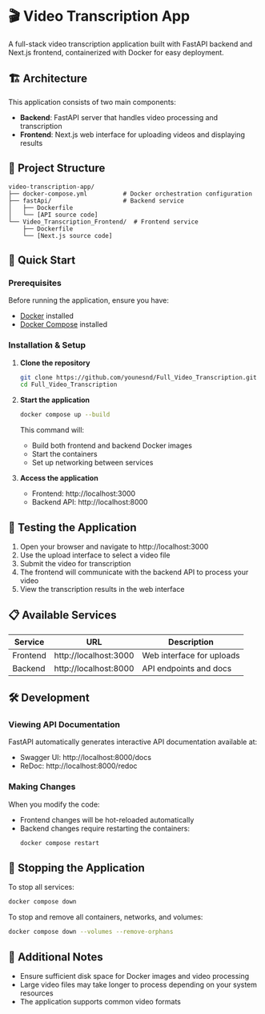 # 🎬 Video Transcription App

A full-stack video transcription application built with FastAPI backend and Next.js frontend, containerized with Docker for easy deployment.

## 🏗️ Architecture

This application consists of two main components:

- **Backend**: FastAPI server that handles video processing and transcription
- **Frontend**: Next.js web interface for uploading videos and displaying results

## 📁 Project Structure

```
video-transcription-app/
├── docker-compose.yml          # Docker orchestration configuration
├── fastApi/                    # Backend service
│   ├── Dockerfile
│   └── [API source code]
└── Video_Transcription_Frontend/  # Frontend service
    ├── Dockerfile
    └── [Next.js source code]
```

## 🚀 Quick Start

### Prerequisites

Before running the application, ensure you have:

- [Docker](https://docs.docker.com/get-docker/) installed
- [Docker Compose](https://docs.docker.com/compose/install/) installed

### Installation & Setup

1. **Clone the repository**

   ```bash
   git clone https://github.com/younesnd/Full_Video_Transcription.git
   cd Full_Video_Transcription
   ```

2. **Start the application**

   ```bash
   docker compose up --build
   ```

   This command will:

   - Build both frontend and backend Docker images
   - Start the containers
   - Set up networking between services

3. **Access the application**
   - Frontend: http://localhost:3000
   - Backend API: http://localhost:8000

## 🧪 Testing the Application

1. Open your browser and navigate to http://localhost:3000
2. Use the upload interface to select a video file
3. Submit the video for transcription
4. The frontend will communicate with the backend API to process your video
5. View the transcription results in the web interface

## 📋 Available Services

| Service  | URL                   | Description               |
| -------- | --------------------- | ------------------------- |
| Frontend | http://localhost:3000 | Web interface for uploads |
| Backend  | http://localhost:8000 | API endpoints and docs    |

## 🛠️ Development

### Viewing API Documentation

FastAPI automatically generates interactive API documentation available at:

- Swagger UI: http://localhost:8000/docs
- ReDoc: http://localhost:8000/redoc

### Making Changes

When you modify the code:

- Frontend changes will be hot-reloaded automatically
- Backend changes require restarting the containers:
  ```bash
  docker compose restart
  ```

## 🛑 Stopping the Application

To stop all services:

```bash
docker compose down
```

To stop and remove all containers, networks, and volumes:

```bash
docker compose down --volumes --remove-orphans

```

## 📝 Additional Notes

- Ensure sufficient disk space for Docker images and video processing
- Large video files may take longer to process depending on your system resources
- The application supports common video formats
